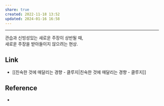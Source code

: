 ```yaml
---  
share: true  
created: 2022-11-18 13:52  
updated: 2024-01-16 16:58  
---  
```

  
---  
  
관습과 신빙성있는 새로운 주장이 상반될 때,    
새로운 주장을 받아들이지 않으려는 현상.  
  
  
## Link  
- [[친숙한 것에 매달리는 경향 - 클루지|친숙한 것에 매달리는 경향 - 클루지]]  
  
  
## Reference  
- 